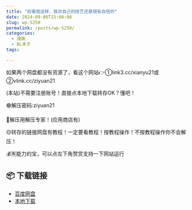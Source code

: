 ```yaml
---
title: "别看我这样，我对自己的技艺还是很有自信的"
date: 2024-09-06T15:00:00
slug: wp-5250
permalink: /posts/wp-5250/
categories:
  - 漫画
  - BL本子
tags:

---
```


如果两个网盘都没有资源了，看这个网站👉①link3.cc/xianyu21或②vlink.cc/ziyuan21

(本站)不需要注册账号！直接点本地下载转存OK？懂吧！

🟢解压密码:ziyuan21

🔵解压用解压专家！(应用商店有)

🟡转存的链接网盘有教程！一定要看教程！按教程操作！不按教程操作你不会解压！

💰🈶能力的宝，可以点左下角赞赏支持一下网站运行

## 📦 下载链接
- [百度网盘](https://blziyuan21.com/pay-download/5250?key=ef23c65994&down_id=0)
- [本地下载](https://blziyuan21.com/pay-download/5250?key=ef23c65994&down_id=1)

